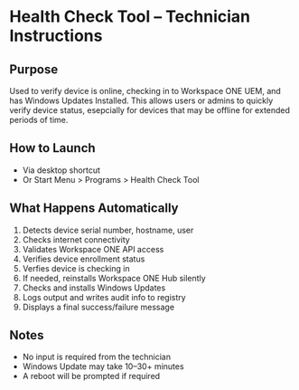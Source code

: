 # Health Check Tool – Technician Instructions

## Purpose
Used to verify device is online, checking in to Workspace ONE UEM, and has Windows Updates Installed. This allows users or admins to quickly verify device status, esepcially for devices that may be offline for extended periods of time. 

## How to Launch
- Via desktop shortcut
- Or Start Menu > Programs > Health Check Tool

## What Happens Automatically
1. Detects device serial number, hostname, user
2. Checks internet connectivity
3. Validates Workspace ONE API access
4. Verifies device enrollment status
5. Verfies device is checking in
6. If needed, reinstalls Workspace ONE Hub silently
7. Checks and installs Windows Updates
8. Logs output and writes audit info to registry
9. Displays a final success/failure message

## Notes
- No input is required from the technician
- Windows Update may take 10–30+ minutes
- A reboot will be prompted if required
